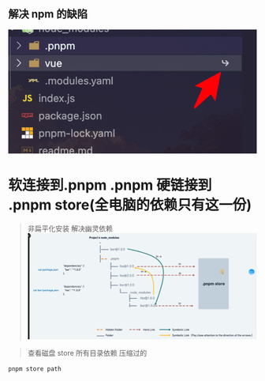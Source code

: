 ## 解决 npm 的缺陷
![alt text](image.png)

# 软连接到.pnpm .pnpm 硬链接到 .pnpm store(全电脑的依赖只有这一份)
> 非扁平化安装 解决幽灵依赖
![alt text](image-1.png)

> 查看磁盘 store 所有目录依赖 压缩过的
```bash
pnpm store path
```
<!-- pnpm.cn/cli/import -->

